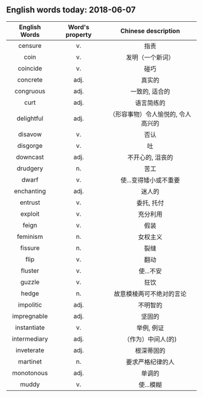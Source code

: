 ## English words today: 2018-06-07

| English Words | Word's property | Chinese description |
| :-----------: | :-------------: | :-----------------: |
| censure | v. | 指责 |
| coin | v. | 发明（一个新词） |
| coincide | v. | 碰巧 |
| concrete | adj. | 真实的 |
| congruous | adj. | 一致的, 适合的 |
| curt | adj. | 语言简练的 |
| delightful | adj. | （形容事物）令人愉悦的, 令人高兴的 |
| disavow | v. | 否认 |
| disgorge | v. | 吐 |
| downcast | adj. | 不开心的, 沮丧的 |
| drudgery | n. | 苦工 |
| dwarf | v. | 使...变得矮小或不重要 |
| enchanting | adj. | 迷人的 |
| entrust | v. | 委托, 托付 |
| exploit | v. | 充分利用 |
| feign | v. | 假装 |
| feminism | n. | 女权主义 |
| fissure | n. | 裂缝 |
| flip | v. | 翻动 |
| fluster | v. | 使...不安 |
| guzzle | v. | 狂饮 |
| hedge | n. | 故意模棱两可不绝对的言论 |
| impolitic | adj. | 不明智的 |
| impregnable | adj. | 坚固的 |
| instantiate | v. | 举例, 例证 |
| intermediary | adj. | （作为）中间人(的) |
| inveterate | adj. | 根深蒂固的 |
| martinet | n. | 要求严格纪律的人 |
| monotonous | adj. | 单调的 |
| muddy | v. | 使...模糊 |
